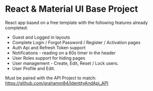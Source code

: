 # React & Material UI Base Project

React app based on a free template with the following features already completed:

- Guest and Logged in layouts
- Complete Login / Forgot Password / Register / Activation pages
- Auth Api and Refresh Token support
- Notifications - reading on a 60s timer in the header
- User Roles support for hiding pages
- User management - Create, Edit, Reset / Lock users.
- User Profile and Edit.

Must be paired with the API Project to match: 
https://github.com/grahamm84/IdentityAndApi_API
